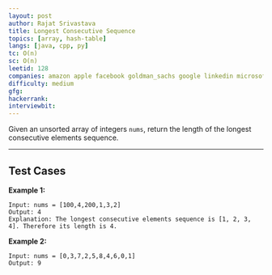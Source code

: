 ```yaml
---
layout: post
author: Rajat Srivastava
title: Longest Consecutive Sequence
topics: [array, hash-table]
langs: [java, cpp, py]
tc: O(n)
sc: O(n)
leetid: 128
companies: amazon apple facebook goldman_sachs google linkedin microsoft salesforce
difficulty: medium
gfg: 
hackerrank: 
interviewbit: 
---
```


Given an unsorted array of integers `nums`, return the length of the longest consecutive elements sequence.

---

## Test Cases

**Example 1:** 
```
Input: nums = [100,4,200,1,3,2]
Output: 4
Explanation: The longest consecutive elements sequence is [1, 2, 3, 4]. Therefore its length is 4.
```

**Example 2:** 
```
Input: nums = [0,3,7,2,5,8,4,6,0,1]
Output: 9
```